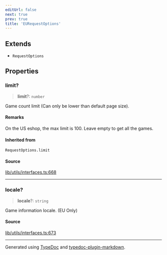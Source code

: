 ```yaml
---
editUrl: false
next: true
prev: true
title: 'EURequestOptions'
---
```


## Extends

-   `RequestOptions`

## Properties

### limit?

> **limit**?: `number`

Game count limit (Can only be lower than default page size).

#### Remarks

On the US eshop, the max limit is 100. Leave empty to get all the games.

#### Inherited from

`RequestOptions.limit`

#### Source

[lib/utils/interfaces.ts:668](https://github.com/favna/nintendo-switch-eshop/blob/7e1c1df147b1f9067aea692f9d4dd56664ae35c8/src/lib/utils/interfaces.ts#L668)

---

### locale?

> **locale**?: `string`

Game information locale. (EU Only)

#### Source

[lib/utils/interfaces.ts:673](https://github.com/favna/nintendo-switch-eshop/blob/7e1c1df147b1f9067aea692f9d4dd56664ae35c8/src/lib/utils/interfaces.ts#L673)

---

Generated using [TypeDoc](https://typedoc.org) and [typedoc-plugin-markdown](https://typedoc-plugin-markdown.org).
